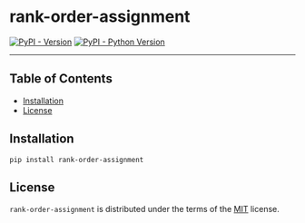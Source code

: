 # rank-order-assignment

[![PyPI - Version](https://img.shields.io/pypi/v/rank-order-assignment.svg)](https://pypi.org/project/rank-order-assignment)
[![PyPI - Python Version](https://img.shields.io/pypi/pyversions/rank-order-assignment.svg)](https://pypi.org/project/rank-order-assignment)

-----

## Table of Contents

- [Installation](#installation)
- [License](#license)

## Installation

```console
pip install rank-order-assignment
```

## License

`rank-order-assignment` is distributed under the terms of the [MIT](https://spdx.org/licenses/MIT.html) license.
